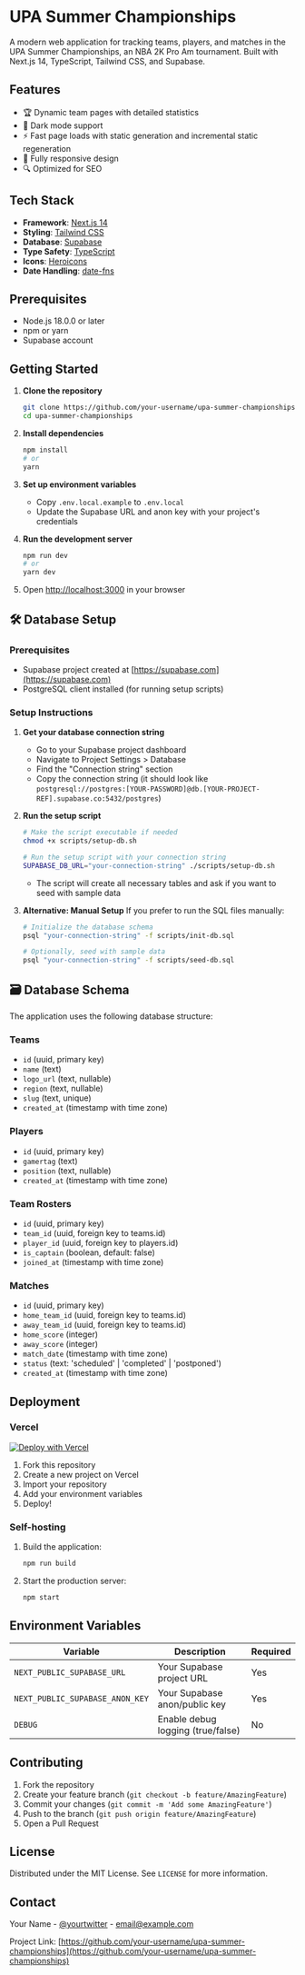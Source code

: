 # UPA Summer Championships

A modern web application for tracking teams, players, and matches in the UPA Summer Championships, an NBA 2K Pro Am tournament. Built with Next.js 14, TypeScript, Tailwind CSS, and Supabase.

## Features

- 🏆 Dynamic team pages with detailed statistics
- 🎨 Dark mode support
- ⚡ Fast page loads with static generation and incremental static regeneration
- 📱 Fully responsive design
- 🔍 Optimized for SEO

## Tech Stack

- **Framework**: [Next.js 14](https://nextjs.org/)
- **Styling**: [Tailwind CSS](https://tailwindcss.com/)
- **Database**: [Supabase](https://supabase.com/)
- **Type Safety**: [TypeScript](https://www.typescriptlang.org/)
- **Icons**: [Heroicons](https://heroicons.com/)
- **Date Handling**: [date-fns](https://date-fns.org/)

## Prerequisites

- Node.js 18.0.0 or later
- npm or yarn
- Supabase account

## Getting Started

1. **Clone the repository**
   ```bash
   git clone https://github.com/your-username/upa-summer-championships.git
   cd upa-summer-championships
   ```

2. **Install dependencies**
   ```bash
   npm install
   # or
   yarn
   ```

3. **Set up environment variables**
   - Copy `.env.local.example` to `.env.local`
   - Update the Supabase URL and anon key with your project's credentials

4. **Run the development server**
   ```bash
   npm run dev
   # or
   yarn dev
   ```

5. Open [http://localhost:3000](http://localhost:3000) in your browser

## 🛠️ Database Setup

### Prerequisites
- Supabase project created at [https://supabase.com](https://supabase.com)
- PostgreSQL client installed (for running setup scripts)

### Setup Instructions

1. **Get your database connection string**
   - Go to your Supabase project dashboard
   - Navigate to Project Settings > Database
   - Find the "Connection string" section
   - Copy the connection string (it should look like `postgresql://postgres:[YOUR-PASSWORD]@db.[YOUR-PROJECT-REF].supabase.co:5432/postgres`)

2. **Run the setup script**
   ```bash
   # Make the script executable if needed
   chmod +x scripts/setup-db.sh
   
   # Run the setup script with your connection string
   SUPABASE_DB_URL="your-connection-string" ./scripts/setup-db.sh
   ```
   - The script will create all necessary tables and ask if you want to seed with sample data

3. **Alternative: Manual Setup**
   If you prefer to run the SQL files manually:
   ```bash
   # Initialize the database schema
   psql "your-connection-string" -f scripts/init-db.sql
   
   # Optionally, seed with sample data
   psql "your-connection-string" -f scripts/seed-db.sql
   ```

## 🗃️ Database Schema

The application uses the following database structure:

### Teams
- `id` (uuid, primary key)
- `name` (text)
- `logo_url` (text, nullable)
- `region` (text, nullable)
- `slug` (text, unique)
- `created_at` (timestamp with time zone)

### Players
- `id` (uuid, primary key)
- `gamertag` (text)
- `position` (text, nullable)
- `created_at` (timestamp with time zone)

### Team Rosters
- `id` (uuid, primary key)
- `team_id` (uuid, foreign key to teams.id)
- `player_id` (uuid, foreign key to players.id)
- `is_captain` (boolean, default: false)
- `joined_at` (timestamp with time zone)

### Matches
- `id` (uuid, primary key)
- `home_team_id` (uuid, foreign key to teams.id)
- `away_team_id` (uuid, foreign key to teams.id)
- `home_score` (integer)
- `away_score` (integer)
- `match_date` (timestamp with time zone)
- `status` (text: 'scheduled' | 'completed' | 'postponed')
- `created_at` (timestamp with time zone)

## Deployment

### Vercel

[![Deploy with Vercel](https://vercel.com/button)](https://vercel.com/new/clone?repository-url=https%3A%2F%2Fgithub.com%2Fyour-username%2Fupa-summer-championships&env=NEXT_PUBLIC_SUPABASE_URL,NEXT_PUBLIC_SUPABASE_ANON_KEY&envDescription=Supabase%20credentials%20are%20required%20to%20connect%20to%20your%20database.&envLink=https%3A%2F%2Fsupabase.com%2Fdocs%2Fguides%2Fgetting-started%2Fquickstarts%2Fnextjs)

1. Fork this repository
2. Create a new project on Vercel
3. Import your repository
4. Add your environment variables
5. Deploy!

### Self-hosting

1. Build the application:
   ```bash
   npm run build
   ```

2. Start the production server:
   ```bash
   npm start
   ```

## Environment Variables

| Variable | Description | Required |
|----------|-------------|----------|
| `NEXT_PUBLIC_SUPABASE_URL` | Your Supabase project URL | Yes |
| `NEXT_PUBLIC_SUPABASE_ANON_KEY` | Your Supabase anon/public key | Yes |
| `DEBUG` | Enable debug logging (true/false) | No |

## Contributing

1. Fork the repository
2. Create your feature branch (`git checkout -b feature/AmazingFeature`)
3. Commit your changes (`git commit -m 'Add some AmazingFeature'`)
4. Push to the branch (`git push origin feature/AmazingFeature`)
5. Open a Pull Request

## License

Distributed under the MIT License. See `LICENSE` for more information.

## Contact

Your Name - [@yourtwitter](https://twitter.com/yourtwitter) - email@example.com

Project Link: [https://github.com/your-username/upa-summer-championships](https://github.com/your-username/upa-summer-championships)